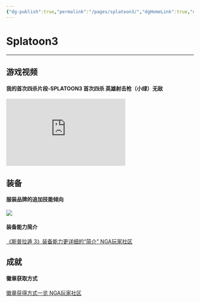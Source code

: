 ```yaml
---
{"dg-publish":true,"permalink":"/pages/splatoon3/","dgHomeLink":true,"dgPassFrontmatter":false}
---
```


# Splatoon3
***
## 游戏视频
#### 我的首次四杀片段-SPLATOON3 首次四杀 英雄射击枪（小绿）无敌
<iframe src="https://onedrive.live.com/embed?cid=38BC14B4A8ED00FC&resid=38BC14B4A8ED00FC%2140503&authkey=ABw5JgiE60gnxxQ" width="320" height="180" frameborder="0" scrolling="no" allowfullscreen></iframe>

## 装备
#### 服装品牌的追加技能倾向
![](https://s2.loli.net/2022/09/27/RvnlHANjJBfzro4.jpg)

#### 装备能力简介
[《斯普拉遁 3》装备能力更详细的“简介” NGA玩家社区](https://bbs.nga.cn/read.php?tid=33471675)

## 成就
#### 徽章获取方式
[徽章获得方式一览 NGA玩家社区](https://bbs.nga.cn/read.php?tid=33475940)